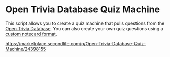 # Open Trivia Database Quiz Machine

This script allows you to create a quiz machine that pulls questions from the [Open Trivia Database](https://opentdb.com). You can also create your own quiz questions using a [custom notecard format](extras/Custom%20notecard%20format.txt).

https://marketplace.secondlife.com/p/Open-Trivia-Database-Quiz-Machine/24398155
